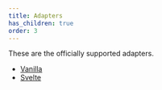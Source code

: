 ```yaml
---
title: Adapters
has_children: true
order: 3
---
```


These are the officially supported adapters.

- [Vanilla](./vanilla)
- [Svelte](./svelte)
